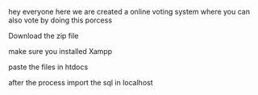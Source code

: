 hey everyone here we are created a online voting system where you can also vote by doing this porcess

Download the zip file 

make sure you installed Xampp

paste the files in htdocs

after the process import the sql in localhost
